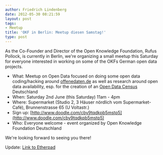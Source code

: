 ```yaml
---
author: Friedrich Lindenberg
date: 2012-05-30 08:21:59
layout: post
tags:
- Meetup
title: 'OKF in Berlin: Meetup diesen Samstag!'
type: post
---
```


As the Co-Founder and Director of the Open Knowledge Foundation, Rufus Pollock, is currently in Berlin, we're organizing a small meetup this Saturday for everyone interested in working on some of the OKFs German open data projects. 

* What: Meetup on Open Data focused on doing some open data coding/hacking around [offenedaten.de](http://offenedaten.de/) as well as research around open data availability, esp. for the creation of an [Open Data Census](http://opengovernmentdata.org/census) Deutschland  
* When: Saturday 2nd June (this Saturday) 11am - 4pm  
* Where: Supermarket (Studio 2, 3 Häuser nördlich vom Supermarket-Café), Brunnenstrasse 65 (U Voltastr.)  
* Sign up: [http://www.doodle.com/cby9tqdkpb5mstp5](http://www.doodle.com/cby9tqdkpb5mstp5)  
* Who: Everyone welcome - event organized by Open Knowledge Foundation Deutschland

We're looking forward to seeing you there!

Update: [Link to Etherpad](http://de.okfnpad.org/hackup-may12)